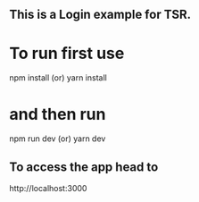 ## This is a Login example for TSR.

# To run first use

npm install (or) yarn install

# and then run

npm run dev (or) yarn dev

## To access the app head to

http://localhost:3000
